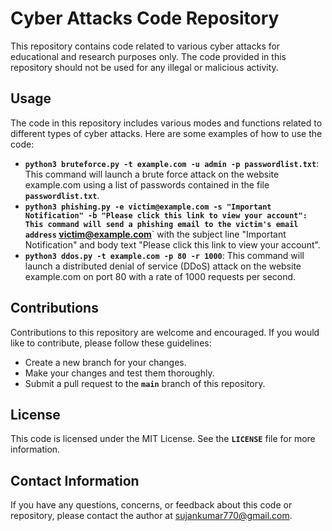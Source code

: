 # **Cyber Attacks Code Repository**

This repository contains code related to various cyber attacks for educational and research purposes only. The code provided in this repository should not be used for any illegal or malicious activity.

## **Usage**

The code in this repository includes various modes and functions related to different types of cyber attacks. Here are some examples of how to use the code:

- **`python3 bruteforce.py -t example.com -u admin -p passwordlist.txt`**: This command will launch a brute force attack on the website example.com using a list of passwords contained in the file **`passwordlist.txt`**.
- **`python3 phishing.py -e victim@example.com -s "Important Notification" -b "Please click this link to view your account": This command will send a phishing email to the victim's email address` [victim@example.com](mailto:victim@example.com)**` with the subject line "Important Notification" and body text "Please click this link to view your account".
- **`python3 ddos.py -t example.com -p 80 -r 1000`**: This command will launch a distributed denial of service (DDoS) attack on the website example.com on port 80 with a rate of 1000 requests per second.

## **Contributions**

Contributions to this repository are welcome and encouraged. If you would like to contribute, please follow these guidelines:

- Create a new branch for your changes.
- Make your changes and test them thoroughly.
- Submit a pull request to the **`main`** branch of this repository.

## **License**

This code is licensed under the MIT License. See the **`LICENSE`** file for more information.

## **Contact Information**

If you have any questions, concerns, or feedback about this code or repository, please contact the author at sujankumar770@gmail.com.
